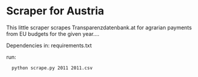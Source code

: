 Scraper for Austria
=========================


This little scraper scrapes Transparenzdatenbank.at for agrarian payments
from EU budgets for the given year....

Dependencies in: requirements.txt

run:
```
  python scrape.py 2011 2011.csv
  ```


